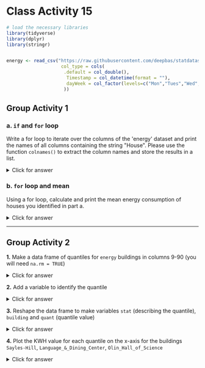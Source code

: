 # Class Activity 15


```r
# load the necessary libraries
library(tidyverse)
library(dplyr)
library(stringr)


energy <- read_csv("https://raw.githubusercontent.com/deepbas/statdatasets/main/energy.csv",
                    col_type = cols(
                     .default = col_double(), 
                      Timestamp = col_datetime(format = ""),
                      dayWeek = col_factor(levels=c("Mon","Tues","Wed","Thurs","Fri","Sat","Sun"))
                     ))
```


## Group Activity 1

### a. `if` and `for` loop

Write a for loop to iterate over the columns of the 'energy' dataset and print the names of all columns containing the string "House". Please use the function `colnames()` to extract the column names and store the results in a list.


<details>
<summary class="answer">Click for answer</summary>
*Answer:*


```r
# Create an empty list to store the column names
house_columns <- list()

# Iterate over the columns of the 'energy' dataset
for (i in seq_along(colnames(energy))) {
  col_name <- colnames(energy)[i]
  
  # Check if the column name contains the string "House"
  if (str_detect(col_name, "House")) {
    # Add the column name to the list
    house_columns[[length(house_columns) + 1]] <- col_name
  }
}

# Print the list of house columns
house_columns <- unlist(house_columns)
house_columns
```

```
 [1] "Allen_House"                     
 [2] "Alumni_Guest_House/Johnson_House"
 [3] "Benton_House"                    
 [4] "Berg_House"                      
 [5] "Bird_House"                      
 [6] "Chaney_House"                    
 [7] "Clader_House"                    
 [8] "Dacie_Moses_House"               
 [9] "Douglas_House"                   
[10] "Farm_House"                      
[11] "Geffert_House"                   
[12] "Headley_House"                   
[13] "Henrickson_House"                
[14] "Henry_House"                     
[15] "Hill_House"                      
[16] "Hilton_House"                    
[17] "Hoppin_House_(Alumni)"           
[18] "Huntington_House"                
[19] "Jewett_House"                    
[20] "Jones_House"                     
[21] "Nutting_House"                   
[22] "Page_House_West"                 
[23] "Parish_House_"                   
[24] "Parr_House"                      
[25] "Pollock_House"                   
[26] "Prentice_House"                  
[27] "Rayment_House"                   
[28] "Rice_House"                      
[29] "Rogers_House"                    
[30] "Ryberg_House"                    
[31] "Seccombe_House"                  
[32] "Sperry_House"                    
[33] "Stimson_House"                   
[34] "Strong_House"                    
[35] "Whittier_House"                  
[36] "Wilson_House"                    
```

</details>

### b. `for` loop and mean

Using a for loop, calculate and print the mean energy consumption of houses you identified in part a.


<details>
<summary class="answer">Click for answer</summary>
*Answer:*


```r
# Assuming the house_columns vector from the previous step

# Create an empty numeric vector to store the mean energy consumption
mean_energy_consumption <- numeric()

# Iterate over the house_columns vector
for (house_col in house_columns) {
  # Calculate the mean energy consumption for the current house column
  mean_val <- mean(energy[[house_col]], na.rm = TRUE)
  
  # Add the mean energy consumption to the vector
  mean_energy_consumption <- c(mean_energy_consumption, mean_val)
}

# Combine the house names and mean energy consumption into a dataframe
house_mean_energy <- bind_cols(House = house_columns, MeanEnergyConsumption = mean_energy_consumption)

# Print the dataframe
house_mean_energy %>%  knitr::kable()
```



|House                            | MeanEnergyConsumption|
|:--------------------------------|---------------------:|
|Allen_House                      |             0.9821865|
|Alumni_Guest_House/Johnson_House |            20.2631152|
|Benton_House                     |             1.8849290|
|Berg_House                       |             1.3174340|
|Bird_House                       |             2.3222680|
|Chaney_House                     |             1.0715123|
|Clader_House                     |             0.4646776|
|Dacie_Moses_House                |             1.2776465|
|Douglas_House                    |             0.7219500|
|Farm_House                       |             5.0599020|
|Geffert_House                    |             0.9360400|
|Headley_House                    |             1.4555605|
|Henrickson_House                 |             3.4407858|
|Henry_House                      |             1.3639619|
|Hill_House                       |             1.4735884|
|Hilton_House                     |             0.4248030|
|Hoppin_House_(Alumni)            |             1.8760474|
|Huntington_House                 |             1.2395238|
|Jewett_House                     |             0.8987697|
|Jones_House                      |             0.8680271|
|Nutting_House                    |             4.3967234|
|Page_House_West                  |             1.8923490|
|Parish_House_                    |            12.6793378|
|Parr_House                       |             9.7210618|
|Pollock_House                    |             1.1831426|
|Prentice_House                   |             0.9089497|
|Rayment_House                    |             0.8005664|
|Rice_House                       |             1.1568457|
|Rogers_House                     |             0.5634289|
|Ryberg_House                     |             1.0729988|
|Seccombe_House                   |             2.6874199|
|Sperry_House                     |             0.7052983|
|Stimson_House                    |             2.0659904|
|Strong_House                     |             2.5410595|
|Whittier_House                   |             1.0424369|
|Wilson_House                     |             1.0435830|

</details>

------------------------------------------

## Group Activity 2


**1.** Make a data frame of quantiles for `energy` buildings in columns 9-90 (you will need `na.rm = TRUE`)


<details>
<summary class="answer">Click for answer</summary>
*Answer:*


```r
qdf <- energy %>% select(9:90) %>%
  map_dfc(quantile, probs = seq(.1,.9,.1), na.rm = TRUE)
qdf
```

```
# A tibble: 9 × 82
  100_Neva…¹ 104_M…² 106_W…³ Allen…⁴ Alumn…⁵ Arbor…⁶ Art_S…⁷
       <dbl>   <dbl>   <dbl>   <dbl>   <dbl>   <dbl>   <dbl>
1     0.0972    1.04   0.601   0.756    17.0    0.13    0.23
2     0.120     1.11   0.632   0.781    18.1    0.23    0.28
3     0.183     1.18   0.673   0.941    18.4    0.25    0.33
4     0.461     1.18   0.681   0.983    20.3    0.28    0.4 
5     0.710     1.42   0.692   1.00     21.0    0.32    0.47
6     0.795     1.42   0.865   1.01     21.8    0.38    0.57
7     0.915     1.54   1.10    1.07     21.9    0.44    0.73
8     1.11      1.56   1.20    1.07     22      0.52    0.88
9     1.24      1.67   1.27    1.25     22.5    0.71    1.09
# … with 75 more variables: Benton_House <dbl>,
#   Berg_House <dbl>, Bird_House <dbl>,
#   Boliou_Memorial_Art_Bldg. <dbl>, Burton_Hall <dbl>,
#   `Cassat_Hall_/_James_Hall` <dbl>,
#   `Center_for_Mathematics_&_Computing` <dbl>,
#   Chaney_House <dbl>, Clader_House <dbl>,
#   College_Warehouse <dbl>, Cowling_Gym <dbl>, …
```

</details>

**2.**  Add a variable to identify the quantile


<details>
<summary class="answer">Click for answer</summary>
*Answer:*


```r
qdf <- energy %>% select(9:90) %>%
  map_dfc(quantile, probs = seq(.1,.9,.1), na.rm = TRUE) %>%  
  mutate(stat = str_c("quantile_", seq(10,90,10))) 
qdf
```

```
# A tibble: 9 × 83
  100_Neva…¹ 104_M…² 106_W…³ Allen…⁴ Alumn…⁵ Arbor…⁶ Art_S…⁷
       <dbl>   <dbl>   <dbl>   <dbl>   <dbl>   <dbl>   <dbl>
1     0.0972    1.04   0.601   0.756    17.0    0.13    0.23
2     0.120     1.11   0.632   0.781    18.1    0.23    0.28
3     0.183     1.18   0.673   0.941    18.4    0.25    0.33
4     0.461     1.18   0.681   0.983    20.3    0.28    0.4 
5     0.710     1.42   0.692   1.00     21.0    0.32    0.47
6     0.795     1.42   0.865   1.01     21.8    0.38    0.57
7     0.915     1.54   1.10    1.07     21.9    0.44    0.73
8     1.11      1.56   1.20    1.07     22      0.52    0.88
9     1.24      1.67   1.27    1.25     22.5    0.71    1.09
# … with 76 more variables: Benton_House <dbl>,
#   Berg_House <dbl>, Bird_House <dbl>,
#   Boliou_Memorial_Art_Bldg. <dbl>, Burton_Hall <dbl>,
#   `Cassat_Hall_/_James_Hall` <dbl>,
#   `Center_for_Mathematics_&_Computing` <dbl>,
#   Chaney_House <dbl>, Clader_House <dbl>,
#   College_Warehouse <dbl>, Cowling_Gym <dbl>, …
```

</details>

**3.**  Reshape the data frame to make variables `stat` (describing the quantile), `building` and `quant` (quantile value)


<details>
<summary class="answer">Click for answer</summary>
*Answer:*



```r
qdf <- energy %>% select(9:90) %>%
  map_dfc(quantile, probs = seq(.1,.9,.1), na.rm = TRUE) %>%  
  mutate(stat = str_c("quantile_", seq(10,90,10))) %>%   
  pivot_longer(names_to = "building", values_to = "quantiles", 1:82)
qdf
```

```
# A tibble: 738 × 3
   stat        building                         quantiles
   <chr>       <chr>                                <dbl>
 1 quantile_10 100_Nevada_Street                   0.0972
 2 quantile_10 104_Maple_St.                       1.04  
 3 quantile_10 106_Winona_St.                      0.601 
 4 quantile_10 Allen_House                         0.756 
 5 quantile_10 Alumni_Guest_House/Johnson_House   17.0   
 6 quantile_10 Arboretum_Office                    0.13  
 7 quantile_10 Art_Studios                         0.23  
 8 quantile_10 Benton_House                        1.59  
 9 quantile_10 Berg_House                          1.06  
10 quantile_10 Bird_House                          1.42  
# … with 728 more rows
```

</details>

**4.**  Plot the KWH value for each quantile on the x-axis for the buildings `Sayles-Hill`, `Language_&_Dining_Center`, `Olin_Hall_of_Science`


<details>
<summary class="answer">Click for answer</summary>
*Answer:*


```r
qdf %>% 
  filter(building %in% c("Sayles-Hill" ,"Language_&_Dining_Center", "Olin_Hall_of_Science"))  %>%  
  ggplot(aes(x=quantiles, y=parse_number(stat), color=building)) +
  geom_point() + 
  geom_line(aes(group=building)) + 
  labs(y="Percentile (%)",x="KWH") +
  scale_y_continuous(breaks=seq(10,90,by=10))
```

<img src="class_activity_15_files/figure-epub3/unnamed-chunk-7-1.png" width="100%" />


</details>

